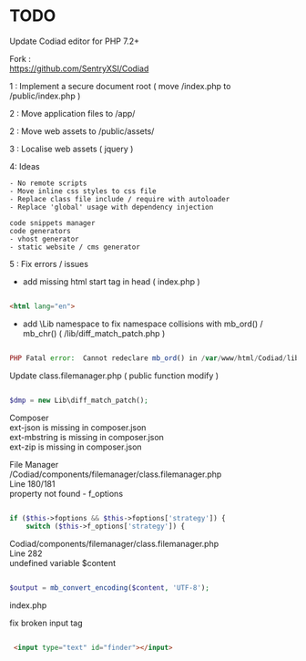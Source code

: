 # TODO    
  
Update Codiad editor for PHP 7.2+  

Fork :  
https://github.com/SentryXSI/Codiad  

1 : Implement a secure document root ( move /index.php to /public/index.php )   
   
2 : Move application files to /app/  

2 : Move web assets to /public/assets/    
  
3 : Localise web assets ( jquery ) 


4: Ideas 

    - No remote scripts    
    - Move inline css styles to css file  
    - Replace class file include / require with autoloader      
    - Replace 'global' usage with dependency injection          

    code snippets manager  
    code generators  
    - vhost generator  
    - static website / cms generator      

5 : Fix errors / issues  
 
  - add missing html start tag in head ( index.php )    

```html

<html lang="en">
```
   
  - add \Lib namespace to fix namespace collisions with mb_ord() / mb_chr() ( /lib/diff_match_patch.php )   

```php

PHP Fatal error:  Cannot redeclare mb_ord() in /var/www/html/Codiad/lib/diff_match_patch.php on line 2079

```

Update class.filemanager.php ( public function modify )  

```php

$dmp = new Lib\diff_match_patch();

```
  
Composer  
ext-json is missing in composer.json    
ext-mbstring is missing in composer.json  
ext-zip is missing in composer.json  
  
File Manager  
/Codiad/components/filemanager/class.filemanager.php  
Line 180/181  
property not found - f_options  

```php

if ($this->foptions && $this->foptions['strategy']) {
    switch ($this->f_options['strategy']) {

```
  
Codiad/components/filemanager/class.filemanager.php  
Line 282  
undefined variable $content  


```php

$output = mb_convert_encoding($content, 'UTF-8');

```

index.php

fix broken input tag  

```html

 <input type="text" id="finder"></input>

```




